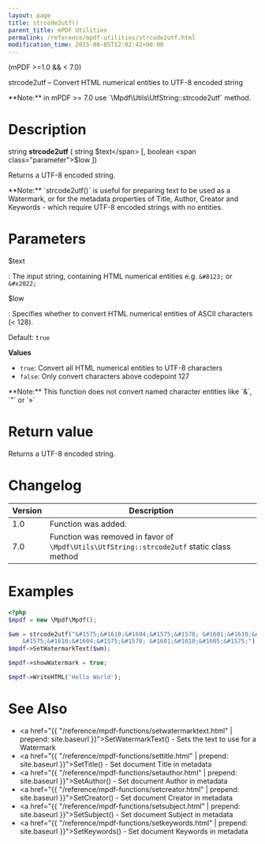 ```yaml
---
layout: page
title: strcode2utf()
parent_title: mPDF Utilities
permalink: /reference/mpdf-utilities/strcode2utf.html
modification_time: 2015-08-05T12:02:42+00:00
---
```


(mPDF >=1.0 && < 7.0)

strcode2utf – Convert HTML numerical entities to UTF-8 encoded string

<div class="alert alert-warning" role="alert" markdown="1">
  **Note:** in mPDF >= 7.0 use `\Mpdf\Utils\UtfString::strcode2utf` method.
</div>

# Description

string **strcode2utf** ( string <span class="parameter">$text</span> [, boolean <span class="parameter">$low</span> ])

Returns a UTF-8 encoded string.

<div class="alert alert-info" role="alert" markdown="1">
  **Note:** `strcode2utf()` is useful for preparing text to be
  used as a Watermark, or for the metadata properties of Title, Author, Creator and Keywords - which require UTF-8
  encoded strings with no entities.
</div>

# Parameters

<span class="parameter">$text</span>

: The input string, containing HTML numerical entities e.g. `&#8123;` or `&#x2022;`

<span class="parameter">$low</span>

: Specifies whether to convert HTML numerical entities of ASCII characters (< 128).

  Default: `true`

  **Values**

  * `true`: Convert all HTML numerical entities to UTF-8 characters
  * `false`: Only convert characters above codepoint 127

<div class="alert alert-info" role="alert" markdown="1">
  **Note:** This function does not convert named character
  entities like `&amp;`, `&quot;` or `&raquo;`
</div>

# Return value

Returns a UTF-8 encoded string.

# Changelog

<table class="table">
<thead>
<tr>
  <th>Version</th>
  <th>Description</th>
</tr>
</thead>
<tbody>
<tr>
  <td>1.0</td>
  <td>Function was added.</td>
</tr>
<tr>
  <td>7.0</td>
  <td>Function was removed in favor of <code>\Mpdf\Utils\UtfString::strcode2utf</code> static class method</td>
</tr>
</tbody>
</table>

# Examples

```php
<?php
$mpdf = new \Mpdf\Mpdf();

$wm = strcode2utf("&#1575;&#1610;&#1604;&#1575;&#1578; &#1601;&#1610;&#1605;&#1575;
    &#1575;&#1610;&#1604;&#1575;&#1578; &#1601;&#1610;&#1605;&#1575;");
$mpdf->SetWatermarkText($wm);

$mpdf->showWatermark = true;

$mpdf->WriteHTML('Hello World');

```

# See Also

- <a href="{{ "/reference/mpdf-functions/setwatermarktext.html" | prepend: site.baseurl }}">SetWatermarkText()</a> - Sets the text to use for a Watermark
- <a href="{{ "/reference/mpdf-functions/settitle.html" | prepend: site.baseurl }}">SetTitle()</a> - Set document Title in metadata
- <a href="{{ "/reference/mpdf-functions/setauthor.html" | prepend: site.baseurl }}">SetAuthor()</a> - Set document Author in metadata
- <a href="{{ "/reference/mpdf-functions/setcreator.html" | prepend: site.baseurl }}">SetCreator()</a> - Set document Creator in metadata
- <a href="{{ "/reference/mpdf-functions/setsubject.html" | prepend: site.baseurl }}">SetSubject()</a> - Set document Subject in metadata
- <a href="{{ "/reference/mpdf-functions/setkeywords.html" | prepend: site.baseurl }}">SetKeywords()</a> - Set document Keywords in metadata
